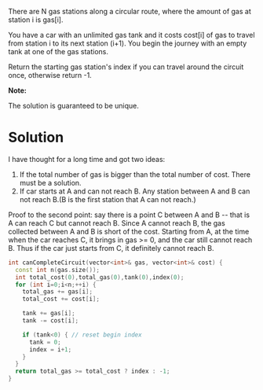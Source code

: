 There are N gas stations along a circular route, where the amount of gas at station i is gas[i].

You have a car with an unlimited gas tank and it costs cost[i] of gas to travel from station i to its next station (i+1). You begin the journey with an empty tank at one of the gas stations.

Return the starting gas station's index if you can travel around the circuit once, otherwise return -1.

__Note:__

The solution is guaranteed to be unique.

# Solution
  
I have thought for a long time and got two ideas:

1. If the total number of gas is bigger than the total number of cost. There must be a solution.  
2. If car starts at A and can not reach B. Any station between A and B can not reach B.(B is the first station that A can not reach.)  
  
Proof to the second point: say there is a point C between A and B -- that is A can reach C but cannot reach B. Since A cannot reach B, the gas collected between A and B is short of the cost. Starting from A, at the time when the car reaches C, it brings in gas >= 0, and the car still cannot reach B. Thus if the car just starts from C, it definitely cannot reach B.


```cpp
int canCompleteCircuit(vector<int>& gas, vector<int>& cost) {
  const int n(gas.size());
  int total_cost(0),total_gas(0),tank(0),index(0);
  for (int i=0;i<n;++i) {
    total_gas += gas[i];
    total_cost += cost[i];

    tank += gas[i];
    tank -= cost[i];

    if (tank<0) { // reset begin index
      tank = 0;
      index = i+1;
    }
  }
  return total_gas >= total_cost ? index : -1;
}
```
